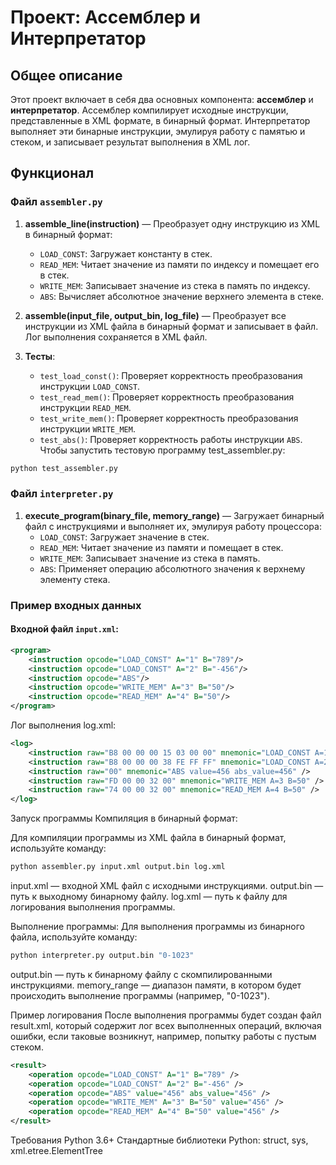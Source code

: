 # Проект: Ассемблер и Интерпретатор

## Общее описание

Этот проект включает в себя два основных компонента: **ассемблер** и **интерпретатор**. Ассемблер компилирует исходные инструкции, представленные в XML формате, в бинарный формат. Интерпретатор выполняет эти бинарные инструкции, эмулируя работу с памятью и стеком, и записывает результат выполнения в XML лог.

## Функционал

### Файл `assembler.py`

1. **assemble_line(instruction)** — Преобразует одну инструкцию из XML в бинарный формат:
   - `LOAD_CONST`: Загружает константу в стек.
   - `READ_MEM`: Читает значение из памяти по индексу и помещает его в стек.
   - `WRITE_MEM`: Записывает значение из стека в память по индексу.
   - `ABS`: Вычисляет абсолютное значение верхнего элемента в стеке.

2. **assemble(input_file, output_bin, log_file)** — Преобразует все инструкции из XML файла в бинарный формат и записывает в файл. Лог выполнения сохраняется в XML файл.

3. **Тесты**:
   - `test_load_const()`: Проверяет корректность преобразования инструкции `LOAD_CONST`.
   - `test_read_mem()`: Проверяет корректность преобразования инструкции `READ_MEM`.
   - `test_write_mem()`: Проверяет корректность преобразования инструкции `WRITE_MEM`.
   - `test_abs()`: Проверяет корректность работы инструкции `ABS`.
    Чтобы запустить тестовую программу test_assembler.py: 
```bash
python test_assembler.py
```


### Файл `interpreter.py`

1. **execute_program(binary_file, memory_range)** — Загружает бинарный файл с инструкциями и выполняет их, эмулируя работу процессора:
   - `LOAD_CONST`: Загружает значение в стек.
   - `READ_MEM`: Читает значение из памяти и помещает в стек.
   - `WRITE_MEM`: Записывает значение из стека в память.
   - `ABS`: Применяет операцию абсолютного значения к верхнему элементу стека.

### Пример входных данных

#### Входной файл `input.xml`:

```xml
<program>
    <instruction opcode="LOAD_CONST" A="1" B="789"/>
    <instruction opcode="LOAD_CONST" A="2" B="-456"/>
    <instruction opcode="ABS"/>
    <instruction opcode="WRITE_MEM" A="3" B="50"/>
    <instruction opcode="READ_MEM" A="4" B="50"/>
</program>
```
Лог выполнения log.xml:
```xml
<log>
    <instruction raw="B8 00 00 00 15 03 00 00" mnemonic="LOAD_CONST A=1 B=789" />
    <instruction raw="B8 00 00 00 38 FE FF FF" mnemonic="LOAD_CONST A=2 B=-456" />
    <instruction raw="00" mnemonic="ABS value=456 abs_value=456" />
    <instruction raw="FD 00 00 32 00" mnemonic="WRITE_MEM A=3 B=50" />
    <instruction raw="74 00 00 32 00" mnemonic="READ_MEM A=4 B=50" />
</log>
```
Запуск программы
Компиляция в бинарный формат:

Для компиляции программы из XML файла в бинарный формат, используйте команду:

```bash
python assembler.py input.xml output.bin log.xml
```
input.xml — входной XML файл с исходными инструкциями.
output.bin — путь к выходному бинарному файлу.
log.xml — путь к файлу для логирования выполнения программы.

Выполнение программы:
Для выполнения программы из бинарного файла, используйте команду:
```bash
python interpreter.py output.bin "0-1023"
```
output.bin — путь к бинарному файлу с скомпилированными инструкциями.
memory_range — диапазон памяти, в котором будет происходить выполнение программы (например, "0-1023").

Пример логирования
После выполнения программы будет создан файл result.xml, который содержит лог всех выполненных операций, включая ошибки, если таковые возникнут, например, попытку работы с пустым стеком.

```xml
<result>
    <operation opcode="LOAD_CONST" A="1" B="789" />
    <operation opcode="LOAD_CONST" A="2" B="-456" />
    <operation opcode="ABS" value="456" abs_value="456" />
    <operation opcode="WRITE_MEM" A="3" B="50" value="456" />
    <operation opcode="READ_MEM" A="4" B="50" value="456" />
</result>
```
Требования
Python 3.6+
Стандартные библиотеки Python: struct, sys, xml.etree.ElementTree